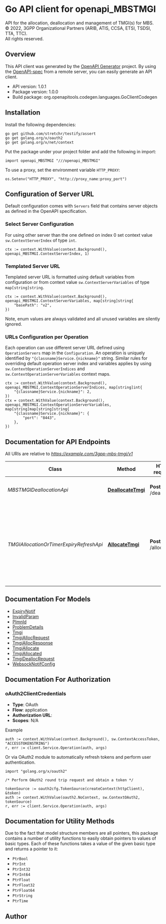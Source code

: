 # Go API client for openapi_MBSTMGI

API for the allocation, deallocation and management of TMGI(s) for MBS.  
© 2022, 3GPP Organizational Partners (ARIB, ATIS, CCSA, ETSI, TSDSI, TTA, TTC).  
All rights reserved.


## Overview
This API client was generated by the [OpenAPI Generator](https://openapi-generator.tech) project.  By using the [OpenAPI-spec](https://www.openapis.org/) from a remote server, you can easily generate an API client.

- API version: 1.0.1
- Package version: 1.0.0
- Build package: org.openapitools.codegen.languages.GoClientCodegen

## Installation

Install the following dependencies:

```shell
go get github.com/stretchr/testify/assert
go get golang.org/x/oauth2
go get golang.org/x/net/context
```

Put the package under your project folder and add the following in import:

```golang
import openapi_MBSTMGI "///openapi_MBSTMGI"
```

To use a proxy, set the environment variable `HTTP_PROXY`:

```golang
os.Setenv("HTTP_PROXY", "http://proxy_name:proxy_port")
```

## Configuration of Server URL

Default configuration comes with `Servers` field that contains server objects as defined in the OpenAPI specification.

### Select Server Configuration

For using other server than the one defined on index 0 set context value `sw.ContextServerIndex` of type `int`.

```golang
ctx := context.WithValue(context.Background(), openapi_MBSTMGI.ContextServerIndex, 1)
```

### Templated Server URL

Templated server URL is formatted using default variables from configuration or from context value `sw.ContextServerVariables` of type `map[string]string`.

```golang
ctx := context.WithValue(context.Background(), openapi_MBSTMGI.ContextServerVariables, map[string]string{
	"basePath": "v2",
})
```

Note, enum values are always validated and all unused variables are silently ignored.

### URLs Configuration per Operation

Each operation can use different server URL defined using `OperationServers` map in the `Configuration`.
An operation is uniquely identified by `"{classname}Service.{nickname}"` string.
Similar rules for overriding default operation server index and variables applies by using `sw.ContextOperationServerIndices` and `sw.ContextOperationServerVariables` context maps.

```golang
ctx := context.WithValue(context.Background(), openapi_MBSTMGI.ContextOperationServerIndices, map[string]int{
	"{classname}Service.{nickname}": 2,
})
ctx = context.WithValue(context.Background(), openapi_MBSTMGI.ContextOperationServerVariables, map[string]map[string]string{
	"{classname}Service.{nickname}": {
		"port": "8443",
	},
})
```

## Documentation for API Endpoints

All URIs are relative to *https://example.com/3gpp-mbs-tmgi/v1*

Class | Method | HTTP request | Description
------------ | ------------- | ------------- | -------------
*MBSTMGIDeallocationApi* | [**DeallocateTmgi**](docs/MBSTMGIDeallocationApi.md#deallocatetmgi) | **Post** /deallocate | Request the deallocation of MBS TMGI(s).
*TMGIAllocationOrTimerExpiryRefreshApi* | [**AllocateTmgi**](docs/TMGIAllocationOrTimerExpiryRefreshApi.md#allocatetmgi) | **Post** /allocate | Request the allocation of TMGI(s) for new MBS session(s) or the refresh of the expiry time of already allocated TMGI(s).


## Documentation For Models

 - [ExpiryNotif](docs/ExpiryNotif.md)
 - [InvalidParam](docs/InvalidParam.md)
 - [PlmnId](docs/PlmnId.md)
 - [ProblemDetails](docs/ProblemDetails.md)
 - [Tmgi](docs/Tmgi.md)
 - [TmgiAllocRequest](docs/TmgiAllocRequest.md)
 - [TmgiAllocResponse](docs/TmgiAllocResponse.md)
 - [TmgiAllocate](docs/TmgiAllocate.md)
 - [TmgiAllocated](docs/TmgiAllocated.md)
 - [TmgiDeallocRequest](docs/TmgiDeallocRequest.md)
 - [WebsockNotifConfig](docs/WebsockNotifConfig.md)


## Documentation For Authorization



### oAuth2ClientCredentials


- **Type**: OAuth
- **Flow**: application
- **Authorization URL**: 
- **Scopes**: N/A

Example

```golang
auth := context.WithValue(context.Background(), sw.ContextAccessToken, "ACCESSTOKENSTRING")
r, err := client.Service.Operation(auth, args)
```

Or via OAuth2 module to automatically refresh tokens and perform user authentication.

```golang
import "golang.org/x/oauth2"

/* Perform OAuth2 round trip request and obtain a token */

tokenSource := oauth2cfg.TokenSource(createContext(httpClient), &token)
auth := context.WithValue(oauth2.NoContext, sw.ContextOAuth2, tokenSource)
r, err := client.Service.Operation(auth, args)
```


## Documentation for Utility Methods

Due to the fact that model structure members are all pointers, this package contains
a number of utility functions to easily obtain pointers to values of basic types.
Each of these functions takes a value of the given basic type and returns a pointer to it:

* `PtrBool`
* `PtrInt`
* `PtrInt32`
* `PtrInt64`
* `PtrFloat`
* `PtrFloat32`
* `PtrFloat64`
* `PtrString`
* `PtrTime`

## Author



